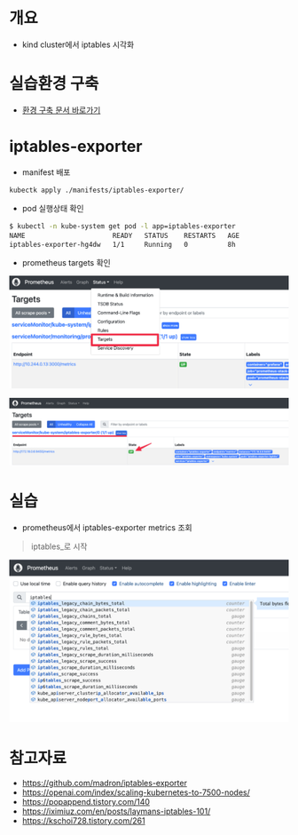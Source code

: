 # 개요
* kind cluster에서 iptables 시각화

# 실습환경 구축
* [환경 구축 문서 바로가기](./install/README.md)

# iptables-exporter

* manifest 배포

```sh
kubectk apply ./manifests/iptables-exporter/
```

* pod 실행상태 확인

```sh
$ kubectl -n kube-system get pod -l app=iptables-exporter
NAME                      READY   STATUS    RESTARTS   AGE
iptables-exporter-hg4dw   1/1     Running   0          8h
```

* prometheus targets 확인

![](./imgs/iptables-exporter1.png)

![](./imgs/iptables-exporter2.png)


# 실습
* prometheus에서 iptables-exporter metrics 조회

> iptables_로 시작

![](./imgs/iptables-exporter3.png)


# 참고자료
* https://github.com/madron/iptables-exporter
* https://openai.com/index/scaling-kubernetes-to-7500-nodes/
* https://popappend.tistory.com/140
* https://iximiuz.com/en/posts/laymans-iptables-101/
* https://kschoi728.tistory.com/261
